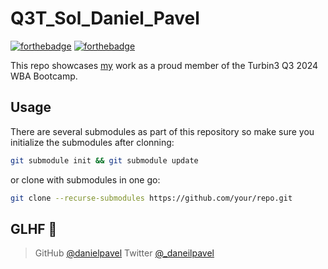 # Q3T_Sol_Daniel_Pavel

[![forthebadge](https://forthebadge.com/images/badges/it-works-dont-know-how.svg)](https://forthebadge.com)
[![forthebadge](http://forthebadge.com/images/badges/built-with-love.svg)](http://forthebadge.com)

This repo showcases [my](https://x.com/_danielpavel) work as a proud member of the Turbin3 Q3 2024 WBA Bootcamp.

## Usage

There are several submodules as part of this repository so make sure you initialize the submodules after clonning:

```bash
git submodule init && git submodule update
```

or clone with submodules in one go:

```bash
git clone --recurse-submodules https://github.com/your/repo.git
```

## GLHF 👋

> GitHub [@danielpavel](https://github.com/danielpavel)
> Twitter [@\_daneilpavel](https://twitter.com/_danielpavel)
